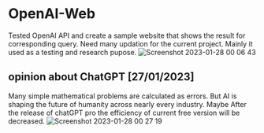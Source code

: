 # OpenAI-Web

Tested OpenAI API and create a sample website that shows the result for corresponding query. Need many updation for the current project. Mainly it used as a testing and research pupose.
![Screenshot 2023-01-28 00 06 43](https://user-images.githubusercontent.com/74766580/215168077-942405f5-a9fa-49a7-99c6-aa783d5713b6.png)
## opinion about ChatGPT [27/01/2023]
 Many simple mathematical problems are calculated as errors. But AI is shaping the future of humanity across nearly every industry. Maybe After the release of chatGPT pro the efficiency of current free version will be decreased.
![Screenshot 2023-01-28 00 27 19](https://user-images.githubusercontent.com/74766580/215171804-2ee2e551-75f0-41f5-bf6f-e81d46fd5451.png)
